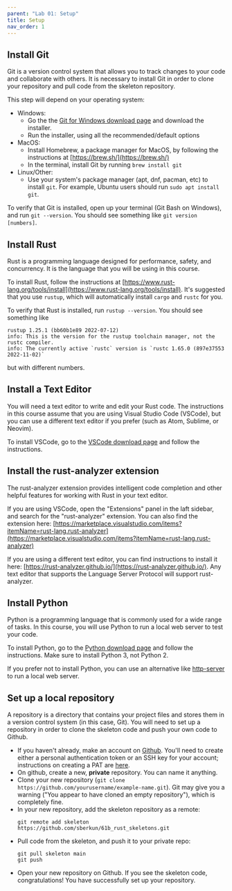 ```yaml
---
parent: "Lab 01: Setup"
title: Setup
nav_order: 1
---
```


## Install Git

Git is a version control system that allows you to track changes to your code and collaborate with others. It is necessary to install Git in order to clone your repository and pull code from the skeleton repository.

This step will depend on your operating system:
 - Windows: 
     - Go the the [Git for Windows download page](https://git-scm.com/download/) and download the installer.
     - Run the installer, using all the recommended/default options
 - MacOS: 
     - Install Homebrew, a package manager for MacOS, by following the instructions at [https://brew.sh/](https://brew.sh/)
     - In the terminal, install Git by running `brew install git`
 - Linux/Other:
     - Use your system's package manager (apt, dnf, pacman, etc) to install `git`. For example, Ubuntu users should run `sudo apt install git`.

To verify that Git is installed, open up your terminal (Git Bash on Windows), and run `git --version`. You should see something like `git version [numbers]`.

## Install Rust

Rust is a programming language designed for performance, safety, and concurrency. It is the language that you will be using in this course.

To install Rust, follow the instructions at [https://www.rust-lang.org/tools/install](https://www.rust-lang.org/tools/install). It's suggested that you use `rustup`, which will automatically install `cargo` and `rustc` for you.

To verify that Rust is installed, run `rustup --version`. You should see something like
```
rustup 1.25.1 (bb60b1e89 2022-07-12)
info: This is the version for the rustup toolchain manager, not the rustc compiler.
info: The currently active `rustc` version is `rustc 1.65.0 (897e37553 2022-11-02)`
```
but with different numbers.

## Install a Text Editor

You will need a text editor to write and edit your Rust code. The instructions in this course assume that you are using Visual Studio Code (VSCode), but you can use a different text editor if you prefer (such as Atom, Sublime, or Neovim).

To install VSCode, go to the [VSCode download page](https://code.visualstudio.com/download) and follow the instructions.


## Install the rust-analyzer extension

The rust-analyzer extension provides intelligent code completion and other helpful features for working with Rust in your text editor.

If you are using VSCode, open the "Extensions" panel in the laft sidebar, and search for the "rust-analyzer" extension. You can also find the extension here: [https://marketplace.visualstudio.com/items?itemName=rust-lang.rust-analyzer](https://marketplace.visualstudio.com/items?itemName=rust-lang.rust-analyzer)

If you are using a different text editor, you can find instructions to install it here: [https://rust-analyzer.github.io/](https://rust-analyzer.github.io/). Any text editor that supports the Language Server Protocol will support rust-analyzer.


## Install Python

Python is a programming language that is commonly used for a wide range of tasks. In this course, you will use Python to run a local web server to test your code.

To install Python, go to the [Python download page](https://www.python.org/downloads/) and follow the instructions. Make sure to install Python 3, not Python 2.

If you prefer not to install Python, you can use an alternative like [http-server](https://crates.io/crates/http-server) to run a local web server.


## Set up a local repository

A repository is a directory that contains your project files and stores them in a version control system (in this case, Git). You will need to set up a repository in order to clone the skeleton code and push your own code to Github.

 - If you haven't already, make an account on [Github](https://github.com/). You'll need to create either a personal authentication token or an SSH key for your account; instructions on creating a PAT are [here](https://docs.github.com/en/enterprise-server@3.4/authentication/keeping-your-account-and-data-secure/creating-a-personal-access-token).
 - On github, create a new, **private** repository. You can name it anything.
 - Clone your new repository (`git clone https://github.com/yourusername/example-name.git`). Git may give you a warning ("You appear to have cloned an empty repository"), which is completely fine.
 - In your new repository, add the skeleton repository as a remote:
    ```
    git remote add skeleton https://github.com/sberkun/61b_rust_skeletons.git
    ```
 - Pull code from the skeleton, and push it to your private repo:
    ```
    git pull skeleton main
    git push
    ``` 
 - Open your new repository on Github. If you see the skeleton code, congratulations! You have successfully set up your repository.